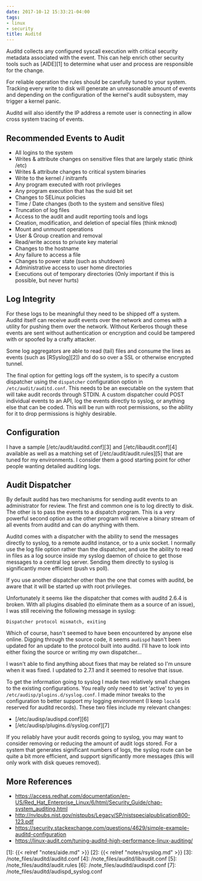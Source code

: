 ```yaml
---
date: 2017-10-12 15:33:21-04:00
tags:
- linux
- security
title: Auditd
---
```


Auditd collects any configured syscall execution with critical security
metadata associated with the event. This can help enrich other security tools
such as [AIDE][1] to determine what user and process are responsible for the
change.

For reliable operation the rules should be carefully tuned to your system.
Tracking every write to disk will generate an unreasonable amount of events and
depending on the configuration of the kernel's audit subsystem, may trigger a
kernel panic.

Auditd will also identify the IP address a remote user is connecting in allow
cross system tracing of events.

## Recommended Events to Audit

* All logins to the system
* Writes & attribute changes on sensitive files that are largely static
  (think /etc)
* Writes & attribute changes to critical system binaries
* Write to the kernel / initramfs
* Any program executed with root privileges
* Any program execution that has the suid bit set
* Changes to SELinux policies
* Time / Date changes (both to the system and sensitive files)
* Truncation of log files
* Access to the audit and audit reporting tools and logs
* Creation, modification, and deletion of special files (think mknod)
* Mount and unmount operations
* User & Group creation and removal
* Read/write access to private key material
* Changes to the hostname
* Any failure to access a file
* Changes to power state (such as shutdown)
* Administrative access to user home directories
* Executions out of temporary directories (Only important if this is possible,
  but never hurts)

## Log Integrity

For these logs to be meaningful they need to be shipped off a system. Auditd
itself can receive audit events over the network and comes with a utility for
pushing them over the network. Without Kerberos though these events are sent
without authentication or encryption and could be tampered with or spoofed by a
crafty attacker.

Some log aggregators are able to read (tail) files and consume the lines as
events (such as [RSyslog][2]) and do so over a SSL or otherwise encrypted
tunnel.

The final option for getting logs off the system, is to specify a custom
dispatcher using the `dispatcher` configuration option in
`/etc/audit/auditd.conf`.  This needs to be an executable on the system that
will take audit records through STDIN. A custom dispatcher could POST
individual events to an API, log the events directly to syslog, or anything
else that can be coded. This will be run with root permissions, so the ability
for it to drop permissions is highly desirable.

## Configuration

I have a sample [/etc/audit/auditd.conf][3] and [/etc/libaudit.conf][4]
available as well as a matching set of [/etc/audit/audit.rules][5] that are
tuned for my environments. I consider them a good starting point for other
people wanting detailed auditing logs.

## Audit Dispatcher

By default auditd has two mechanisms for sending audit events to an
administrator for review. The first and common one is to log directly to disk.
The other is to pass the events to a dispatch program. This is a very powerful
second option as the other program will receive a binary stream of all events
from auditd and can do anything with them.

Auditd comes with a dispatcher with the ability to send the messages directly
to syslog, to a remote auditd instance, or to a unix socket. I normally use the
log file option rather than the dispatcher, and use the ability to read in
files as a log source inside my syslog daemon of choice to get those messages
to a central log server. Sending them directly to syslog is significantly more
efficient (push vs poll).

If you use another dispatcher other than the one that comes with auditd, be
aware that it will be started up with root privileges.

Unfortunately it seems like the dispatcher that comes with auditd 2.6.4 is
broken. With all plugins disabled (to eliminate them as a source of an issue),
I was still receiving the following message in syslog:

```
Dispatcher protocol mismatch, exiting
```

Which of course, hasn't seemed to have been encountered by anyone else online.
Digging through the source code, it seems `audispd` hasn't been updated for an
update to the protocol built into auditd. I'll have to look into either fixing
the source or writing my own dispatcher...

I wasn't able to find anything about fixes that may be related so I'm unsure
when it was fixed. I updated to 2.7.1 and it seemed to resolve that issue.

To get the information going to syslog I made two relatively small changes to
the existing configurations. You really only need to set 'active' to yes in
`/etc/audisp/plugins.d/syslog.conf`. I made minor tweaks to the configuration
to better support my logging environment (I keep `local6` reserved for auditd
records). These two files include my relevant changes:

* [/etc/audisp/audispd.conf][6]
* [/etc/audisp/plugins.d/syslog.conf][7]

If you reliably have your audit records going to syslog, you may want to
consider removing or reducing the amount of audit logs stored. For a system
that generates significant numbers of logs, the syslog route can be quite a bit
more efficient, and support significantly more messages (this will only work
with disk queues removed).

## More References

* https://access.redhat.com/documentation/en-US/Red_Hat_Enterprise_Linux/6/html/Security_Guide/chap-system_auditing.html
* http://nvlpubs.nist.gov/nistpubs/Legacy/SP/nistspecialpublication800-123.pdf
* https://security.stackexchange.com/questions/4629/simple-example-auditd-configuration
* https://linux-audit.com/tuning-auditd-high-performance-linux-auditing/

[1]: {{< relref "notes/aide.md" >}}
[2]: {{< relref "notes/rsyslog.md" >}}
[3]: /note_files/auditd/auditd.conf
[4]: /note_files/auditd/libaudit.conf
[5]: /note_files/auditd/audit.rules
[6]: /note_files/auditd/audispd.conf
[7]: /note_files/auditd/audispd_syslog.conf

